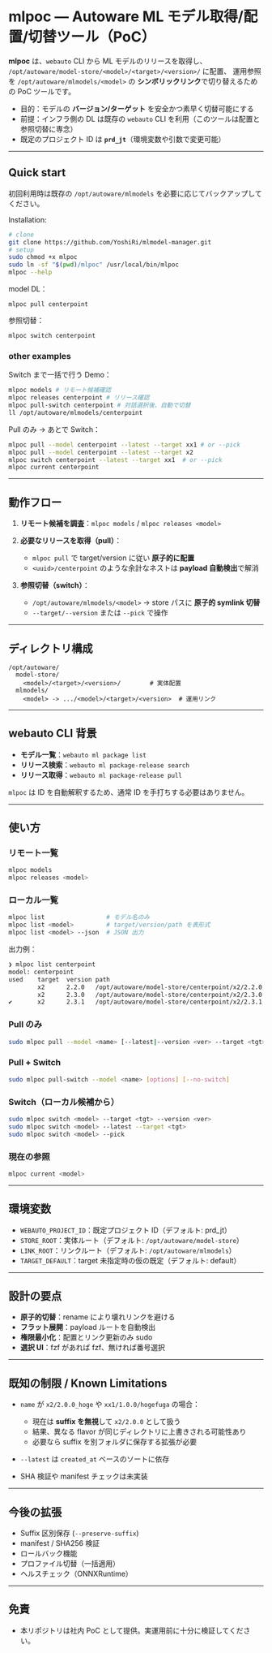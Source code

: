 # mlpoc — Autoware ML モデル取得/配置/切替ツール（PoC）

**mlpoc** は、`webauto` CLI から ML モデルのリリースを取得し、
`/opt/autoware/model-store/<model>/<target>/<version>/` に配置、
運用参照を `/opt/autoware/mlmodels/<model>` の **シンボリックリンク**で切り替えるための PoC ツールです。

* 目的：モデルの **バージョン/ターゲット** を安全かつ素早く切替可能にする
* 前提：インフラ側の DL は既存の `webauto` CLI を利用（このツールは配置と参照切替に専念）
* 既定のプロジェクト ID は **`prd_jt`**（環境変数や引数で変更可能）

---

## Quick start

初回利用時は既存の `/opt/autoware/mlmodels` を必要に応じてバックアップしてください。

Installation: 

```bash
# clone 
git clone https://github.com/YoshiRi/mlmodel-manager.git
# setup
sudo chmod +x mlpoc
sudo ln -sf "$(pwd)/mlpoc" /usr/local/bin/mlpoc
mlpoc --help
```

model DL：
```
mlpoc pull centerpoint
```

参照切替：
```
mlpoc switch centerpoint
```

### other examples

Switch まで一括で行う Demo：

```bash
mlpoc models # リモート候補確認
mlpoc releases centerpoint # リリース確認
mlpoc pull-switch centerpoint # 対話選択後、自動で切替
ll /opt/autoware/mlmodels/centerpoint
```

Pull のみ → あとで Switch：

```bash
mlpoc pull --model centerpoint --latest --target xx1 # or --pick
mlpoc pull --model centerpoint --latest --target x2
mlpoc switch centerpoint --latest --target xx1  # or --pick
mlpoc current centerpoint
```

---

## 動作フロー

1. **リモート候補を調査**：`mlpoc models` / `mlpoc releases <model>`
2. **必要なリリースを取得（pull）**：

   * `mlpoc pull` で target/version に従い **原子的に配置**
   * `<uuid>/centerpoint` のような余計なネストは **payload 自動検出**で解消
3. **参照切替（switch）**：

   * `/opt/autoware/mlmodels/<model>` → store パスに **原子的 symlink 切替**
   * `--target/--version` または `--pick` で操作

---

## ディレクトリ構成

```
/opt/autoware/
  model-store/
    <model>/<target>/<version>/        # 実体配置
  mlmodels/
    <model> -> .../<model>/<target>/<version>  # 運用リンク
```

---

## webauto CLI 背景

* **モデル一覧**：`webauto ml package list`
* **リリース検索**：`webauto ml package-release search`
* **リリース取得**：`webauto ml package-release pull`

`mlpoc` は ID を自動解釈するため、通常 ID を手打ちする必要はありません。

---

## 使い方

### リモート一覧

```bash
mlpoc models
mlpoc releases <model>
```

### ローカル一覧

```bash
mlpoc list                 # モデル名のみ
mlpoc list <model>         # target/version/path を表形式
mlpoc list <model> --json  # JSON 出力
```

出力例：

```bash
❯ mlpoc list centerpoint
model: centerpoint
used    target  version path
        x2      2.2.0   /opt/autoware/model-store/centerpoint/x2/2.2.0
        x2      2.3.0   /opt/autoware/model-store/centerpoint/x2/2.3.0
✔       x2      2.3.1   /opt/autoware/model-store/centerpoint/x2/2.3.1
```

### Pull のみ

```bash
sudo mlpoc pull --model <name> [--latest|--version <ver> --target <tgt>|--release-name <name>|--release-id <rid>]
```

### Pull + Switch

```bash
sudo mlpoc pull-switch --model <name> [options] [--no-switch]
```

### Switch（ローカル候補から）

```bash
sudo mlpoc switch <model> --target <tgt> --version <ver>
sudo mlpoc switch <model> --latest --target <tgt>
sudo mlpoc switch <model> --pick
```

### 現在の参照

```bash
mlpoc current <model>
```

---

## 環境変数

* `WEBAUTO_PROJECT_ID`：既定プロジェクト ID（デフォルト: prd\_jt）
* `STORE_ROOT`：実体ルート（デフォルト: `/opt/autoware/model-store`）
* `LINK_ROOT`：リンクルート（デフォルト: `/opt/autoware/mlmodels`）
* `TARGET_DEFAULT`：target 未指定時の仮の既定（デフォルト: default）

---

## 設計の要点

* **原子的切替**：rename により壊れリンクを避ける
* **フラット展開**：payload ルートを自動検出
* **権限最小化**：配置とリンク更新のみ sudo
* **選択 UI**：fzf があれば fzf、無ければ番号選択

---

## 既知の制限 / Known Limitations

* `name` が `x2/2.0.0_hoge` や `xx1/1.0.0/hogefuga` の場合：

  * 現在は **suffix を無視**して `x2/2.0.0` として扱う
  * 結果、異なる flavor が同じディレクトリに上書きされる可能性あり
  * 必要なら suffix を別フォルダに保存する拡張が必要
* `--latest` は `created_at` ベースのソートに依存
* SHA 検証や manifest チェックは未実装

---

## 今後の拡張

* Suffix 区別保存 (`--preserve-suffix`)
* manifest / SHA256 検証
* ロールバック機能
* プロファイル切替（一括適用）
* ヘルスチェック（ONNXRuntime）

---

## 免責

* 本リポジトリは社内 PoC として提供。実運用前に十分に検証してください。
